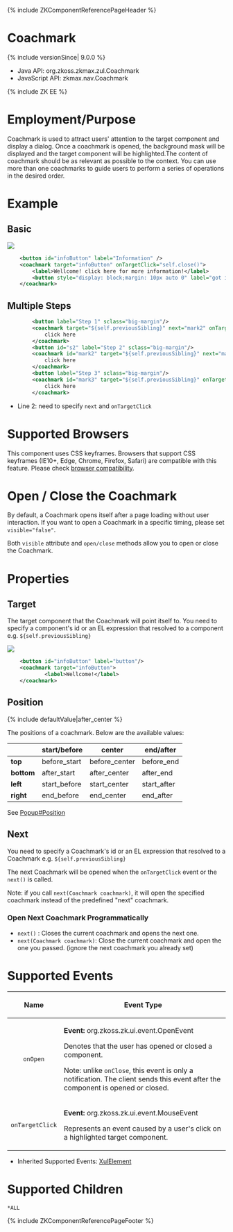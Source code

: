 {% include ZKComponentReferencePageHeader %}

# Coachmark

{% include versionSince\| 9.0.0 %}

- Java API: <javadoc>org.zkoss.zkmax.zul.Coachmark</javadoc>
- JavaScript API:
  <javadoc directory="jsdoc">zkmax.nav.Coachmark</javadoc>

{% include ZK EE %}

# Employment/Purpose

Coachmark is used to attract users' attention to the target component
and display a dialog. Once a coachmark is opened, the background mask
will be displayed and the target component will be highlighted.The
content of coachmark should be as relevant as possible to the context.
You can use more than one coachmarks to guide users to perform a series
of operations in the desired order.

# Example

## Basic

![](Coachmark-4.png)

``` xml
    <button id="infoButton" label="Information" />
    <coachmark target="infoButton" onTargetClick="self.close()">
        <label>Wellcome! click here for more information!</label>
        <button style="display: block;margin: 10px auto 0" label="got it!" onClick="self.parent.close()"/>
    </coachmark>
```

## Multiple Steps

``` xml
        <button label="Step 1" sclass="big-margin"/>
        <coachmark target="${self.previousSibling}" next="mark2" onTargetClick="self.next()" >
            click here
        </coachmark>
        <button id="s2" label="Step 2" sclass="big-margin"/>
        <coachmark id="mark2" target="${self.previousSibling}" next="mark3" onTargetClick="self.next()" visible="false">
            click here
        </coachmark>
        <button label="Step 3" sclass="big-margin"/>
        <coachmark id="mark3" target="${self.previousSibling}" onTargetClick="self.next()" visible="false">
            click here
        </coachmark>
```

- Line 2: need to specify `next` and `onTargetClick`

# Supported Browsers

This component uses CSS keyframes. Browsers that support CSS keyframes
(IE10+, Edge, Chrome, Firefox, Safari) are compatible with this feature.
Please check [browser
compatibility](https://caniuse.com/?search=%40keyframes).

# Open / Close the Coachmark

By default, a Coachmark opens itself after a page loading without user
interaction. If you want to open a Coachmark in a specific timing,
please set `visible="false"`.

Both `visible` attribute and `open/close` methods allow you to open or
close the Coachmark.

# Properties

## Target

The target component that the Coachmark will point itself to. You need
to specify a component's id or an EL expression that resolved to a
component e.g. `${self.previousSibling}`

![](Coachmark-1.png)

``` xml
    <button id="infoButton" label="button"/>
    <coachmark target="infoButton">
            <label>Wellcome!</label>
    </coachmark>
```

## Position

{% include defaultValue\|after_center %}

The positions of a coachmark. Below are the available values:

|               | start/before | center        | end/after   |
|---------------|--------------|---------------|-------------|
| <b>top</b>    | before_start | before_center | before_end  |
| <b>bottom</b> | after_start  | after_center  | after_end   |
| <b>left</b>   | start_before | start_center  | start_after |
| <b>right</b>  | end_before   | end_center    | end_after   |

See
[Popup#Position](ZK_Component_Reference/Essential_Components/Popup#Position)

## Next

You need to specify a Coachmark's id or an EL expression that resolved
to a Coachmark e.g. `${self.previousSibling}`

The next Coachmark will be opened when the `onTargetClick` event or the
`next()` is called.

Note: if you call `next(Coachmark coachmark)`, it will open the
specified coachmark instead of the predefined "next" coachmark.

### Open Next Coachmark Programmatically

- `next()` : Closes the current coachmark and opens the next one.
- `next(Coachmark coachmark)`: Close the current coachmark and open the
  one you passed. (ignore the next coachmark you already set)

# Supported Events

<table>
<thead>
<tr class="header">
<th><center>
<p>Name</p>
</center></th>
<th><center>
<p>Event Type</p>
</center></th>
</tr>
</thead>
<tbody>
<tr class="odd">
<td><center>
<p><code>onOpen</code></p>
</center></td>
<td><p><strong>Event:</strong>
<javadoc>org.zkoss.zk.ui.event.OpenEvent</javadoc></p>
<p>Denotes that the user has opened or closed a component.</p>
<p>Note: unlike <code>onClose</code>, this event is only a notification.
The client sends this event after the component is opened or
closed.</p></td>
</tr>
<tr class="even">
<td><center>
<p><code>onTargetClick</code></p>
</center></td>
<td><p><strong>Event:</strong>
<javadoc>org.zkoss.zk.ui.event.MouseEvent</javadoc></p>
<p>Represents an event caused by a user's click on a highlighted target
component.</p></td>
</tr>
</tbody>
</table>

- Inherited Supported Events: [
  XulElement](ZK_Component_Reference/Base_Components/XulElement#Supported_Events)

# Supported Children

`*ALL`

{% include ZKComponentReferencePageFooter %}
